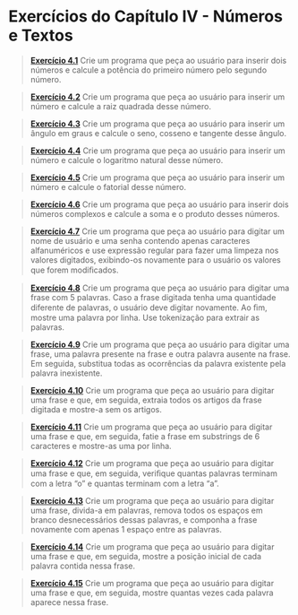 # Exercícios do Capítulo IV - Números e Textos

> **[Exercício 4.1](https://github.com/ThallesCansi/Programacao-para-Web/blob/master/1%C2%BA%20Bimestre/Cap%C3%ADtulo%20IV%20-%20N%C3%BAmeros%20e%20Textos/Exercise%204.1.py)**  Crie um programa que peça ao usuário para inserir dois números e calcule a potência do primeiro número pelo segundo número. 

> **[Exercício 4.2](https://github.com/ThallesCansi/Programacao-para-Web/blob/master/1%C2%BA%20Bimestre/Cap%C3%ADtulo%20IV%20-%20N%C3%BAmeros%20e%20Textos/Exercise%204.2.py)**  Crie um programa que peça ao usuário para inserir um número e calcule a raiz quadrada desse número.

> **[Exercício 4.3](https://github.com/ThallesCansi/Programacao-para-Web/blob/master/1%C2%BA%20Bimestre/Cap%C3%ADtulo%20IV%20-%20N%C3%BAmeros%20e%20Textos/Exercise%204.3.py)**  Crie um programa que peça ao usuário para inserir um ângulo em graus e calcule o seno, cosseno e tangente desse ângulo.

> **[Exercício 4.4](https://github.com/ThallesCansi/Programacao-para-Web/blob/master/1%C2%BA%20Bimestre/Cap%C3%ADtulo%20IV%20-%20N%C3%BAmeros%20e%20Textos/Exercise%204.4.py)**  Crie um programa que peça ao usuário para inserir um número e calcule o logaritmo natural desse número.

> **[Exercício 4.5](https://github.com/ThallesCansi/Programacao-para-Web/blob/master/1%C2%BA%20Bimestre/Cap%C3%ADtulo%20IV%20-%20N%C3%BAmeros%20e%20Textos/Exercise%204.5.py)**  Crie um programa que peça ao usuário para inserir um número e calcule o fatorial desse número.

> **[Exercício 4.6](https://github.com/ThallesCansi/Programacao-para-Web/blob/master/1%C2%BA%20Bimestre/Cap%C3%ADtulo%20IV%20-%20N%C3%BAmeros%20e%20Textos/Exercise%204.6.py)**  Crie um programa que peça ao usuário para inserir dois números complexos e calcule a soma e o produto desses números.

> **[Exercício 4.7](https://github.com/ThallesCansi/Programacao-para-Web/blob/master/1%C2%BA%20Bimestre/Cap%C3%ADtulo%20IV%20-%20N%C3%BAmeros%20e%20Textos/Exercise%204.7.py)**  Crie um programa que peça ao usuário para digitar um nome de usuário e uma senha contendo apenas caracteres alfanuméricos e use expressão regular para fazer uma limpeza nos valores digitados, exibindo-os novamente para o usuário os valores que forem modiﬁcados.

> **[Exercício 4.8](https://github.com/ThallesCansi/Programacao-para-Web/blob/master/1%C2%BA%20Bimestre/Cap%C3%ADtulo%20IV%20-%20N%C3%BAmeros%20e%20Textos/Exercise%204.8.py)**  Crie um programa que peça ao usuário para digitar uma frase com 5 palavras. Caso a frase digitada tenha uma quantidade diferente de palavras, o usuário deve digitar novamente. Ao ﬁm, mostre uma palavra por linha. Use tokenização para extrair as palavras.

> **[Exercício 4.9](https://github.com/ThallesCansi/Programacao-para-Web/blob/master/1%C2%BA%20Bimestre/Cap%C3%ADtulo%20IV%20-%20N%C3%BAmeros%20e%20Textos/Exercise%204.9.py)**  Crie um programa que peça ao usuário para digitar uma frase, uma palavra presente na frase e outra palavra ausente na frase. Em seguida, substitua todas as ocorrências da palavra existente pela palavra inexistente.

> **[Exercício 4.10](https://github.com/ThallesCansi/Programacao-para-Web/blob/master/1%C2%BA%20Bimestre/Cap%C3%ADtulo%20IV%20-%20N%C3%BAmeros%20e%20Textos/Exercise%204.10.py)**  Crie um programa que peça ao usuário para digitar uma frase e que, em seguida, extraia todos os artigos da frase digitada e mostre-a sem os artigos.

> **[Exercício 4.11](https://github.com/ThallesCansi/Programacao-para-Web/blob/master/1%C2%BA%20Bimestre/Cap%C3%ADtulo%20IV%20-%20N%C3%BAmeros%20e%20Textos/Exercise%204.11.py)**  Crie um programa que peça ao usuário para digitar uma frase e que, em seguida, fatie a frase em substrings de 6 caracteres e mostre-as uma por linha.

> **[Exercício 4.12](https://github.com/ThallesCansi/Programacao-para-Web/blob/master/1%C2%BA%20Bimestre/Cap%C3%ADtulo%20IV%20-%20N%C3%BAmeros%20e%20Textos/Exercise%204.12.py)**  Crie um programa que peça ao usuário para digitar uma frase e que, em seguida, veriﬁque quantas palavras terminam com a letra “o” e quantas terminam com a letra “a”.

> **[Exercício 4.13](https://github.com/ThallesCansi/Programacao-para-Web/blob/master/1%C2%BA%20Bimestre/Cap%C3%ADtulo%20IV%20-%20N%C3%BAmeros%20e%20Textos/Exercise%204.13.py)**  Crie um programa que peça ao usuário para digitar uma frase, divida-a em palavras, remova todos os espaços em branco desnecessários dessas palavras, e componha a frase novamente com apenas 1 espaço entre as palavras.

> **[Exercício 4.14](https://github.com/ThallesCansi/Programacao-para-Web/blob/master/1%C2%BA%20Bimestre/Cap%C3%ADtulo%20IV%20-%20N%C3%BAmeros%20e%20Textos/Exercise%204.14.py)**  Crie um programa que peça ao usuário para digitar uma frase e que, em seguida, mostre a posição inicial de cada palavra contida nessa frase.

> **[Exercício 4.15](https://github.com/ThallesCansi/Programacao-para-Web/blob/master/1%C2%BA%20Bimestre/Cap%C3%ADtulo%20IV%20-%20N%C3%BAmeros%20e%20Textos/Exercise%204.15.py)**  Crie um programa que peça ao usuário para digitar uma frase e que, em seguida, mostre quantas vezes cada palavra aparece nessa frase.